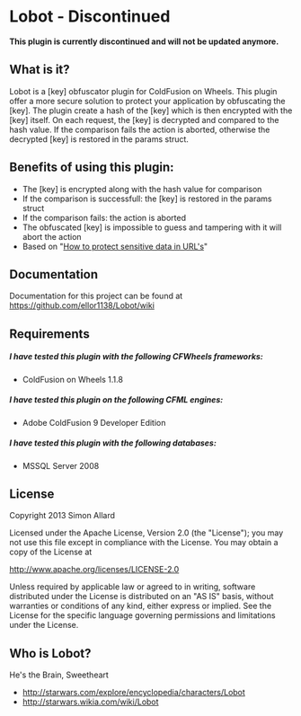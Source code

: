 # Lobot - Discontinued

**This plugin is currently discontinued and will not be updated anymore.**

## What is it?

Lobot is a [key] obfuscator plugin for ColdFusion on Wheels. This plugin offer a more secure solution to protect your application by obfuscating the [key]. The plugin create a hash of the [key] which is then encrypted with the [key] itself. On each request, the [key] is decrypted and compared to the hash value. If the comparison fails the action is aborted, otherwise the decrypted [key] is restored in the params struct.

## Benefits of using this plugin:
* The [key] is encrypted along with the hash value for comparison
* If the comparison is successfull: the [key] is restored in the params struct
* If the comparison fails: the action is aborted
* The obfuscated [key] is impossible to guess and tampering with it will abort the action
* Based on "<a href="https://www.owasp.org/index.php/How_to_protect_sensitive_data_in_URL%27s" target="_blank">How to protect sensitive data in URL's</a>"

## Documentation
Documentation for this project can be found at https://github.com/ellor1138/Lobot/wiki

## Requirements
##### I have tested this plugin with the following CFWheels frameworks:
* ColdFusion on Wheels 1.1.8

##### I have tested this plugin on the following CFML engines:
* Adobe ColdFusion 9 Developer Edition

##### I have tested this plugin with the following databases:
* MSSQL Server 2008

## License
Copyright 2013 Simon Allard
				
Licensed under the Apache License, Version 2.0 (the "License");
you may not use this file except in compliance with the License.
You may obtain a copy of the License at
				
http://www.apache.org/licenses/LICENSE-2.0
				
Unless required by applicable law or agreed to in writing, software
distributed under the License is distributed on an "AS IS" basis,
without warranties or conditions of any kind, either express or implied.
See the License for the specific language governing permissions and
limitations under the License.

## Who is Lobot?
He's the Brain, Sweetheart

* http://starwars.com/explore/encyclopedia/characters/Lobot
* http://starwars.wikia.com/wiki/Lobot
